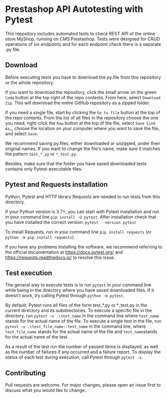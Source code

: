 # Prestashop API Autotesting with Pytest

This repository includes automated tests to check REST API of the online store MyShop, running on CMS Prestashop. Tests were designed for CRUD operations of six endpoints and for each endpoint check there is a separate .py file.

## Download
Before executing tests you have to download the py.file from this repository or the whole repository.

If you want to download the repository, click the small arrow on the green ```Code``` button at the top right of the repo contents. From here, select ```Download Zip```. This will download the entire GitHub repository as a zipped folder.

If you need a single file, start by clicking the ```Go to file``` button at the top of the repo contents. From the list of all files in the repository choose the one you need, right-click the ```Raw``` button at the top of the file, select ```Save Link As…```, choose the location on your computer where you want to save the file, and select ```Save```.

We recommend saving py.files, either downloaded or unzipped, under their original names. If you want to change the file's name, make sure it matches the pattern ```test_*.py``` or ```*_test.py```.
  
Besides, make sure that the folder you have saved downloaded tests contains only Pytest-executable files.

## Pytest and Requests installation
Python, Pytest and HTTP library Requests are needed to run tests from this directory.

If your Python version is 3.7+, you can start with Pytest installation and run in your command line ```pip install -U pytest```. After installation check that you have installed the correct version: ```pytest --version pytest```

To install Requests, run in your command line ```pip install requests``` (or ```python -m pip install requests```).

If you have any problems installing the software, we recommend referring to the official documentation at https://docs.pytest.org/ and https://requests.readthedocs.io/ to resolve this issue.

## Test execution
The general way to execute tests is to run ```pytest``` in your command line while being in the directory where you have saved downloaded files.
If it doesn't work, try calling Pytest through ```python -m pytest```.

By default, Pytest runs all files of the form test_*.py or *_test.py in the current directory and its subdirectories. To execute a specific file in the directory, run ```pytest –v .\test_name``` in the command line where ```test_name``` stands for the actual name of the file. To execute a single test in the file, run ```pytest –v .\test_file_name::test_name``` in the command line, where ```test_file_name``` stands for the actual name of the file and ```test_name```stands for the actual name of the test. 

As а result of the test run the number of passed items is displayed, as well as the number of failures if any occurred and а failure report.
To display the status of each test during execution, call Pytest through ```pytest -v```.

## Contributing

Pull requests are welcome. For major changes, please open an issue first to discuss what you would like to change.
